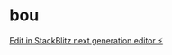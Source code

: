 # bou

[Edit in StackBlitz next generation editor ⚡️](https://stackblitz.com/~/github.com/ydideh810/bou)